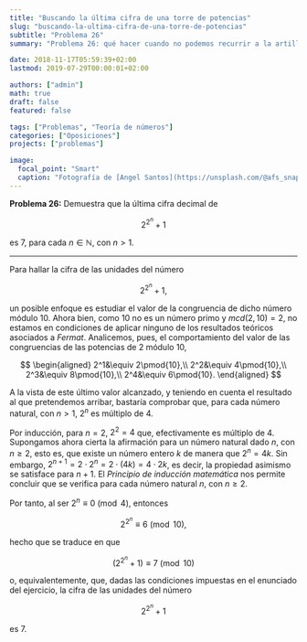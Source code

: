 ```yaml
---
title: "Buscando la última cifra de una torre de potencias"
slug: "buscando-la-ultima-cifra-de-una-torre-de-potencias"
subtitle: "Problema 26"
summary: "Problema 26: qué hacer cuando no podemos recurrir a la artillería que proporciona Fermat."

date: 2018-11-17T05:59:39+02:00
lastmod: 2019-07-29T00:00:01+02:00

authors: ["admin"]
math: true
draft: false
featured: false

tags: ["Problemas", "Teoría de números"]
categories: ["Oposiciones"]
projects: ["problemas"]

image:
  focal_point: "Smart"
  caption: "Fotografía de [Angel Santos](https://unsplash.com/@afs_snapshots), disponible en [Unsplash](https://unsplash.com/photos/LcCpvQhjJSM)."
---
```


**Problema 26:** Demuestra que la última cifra decimal de 

$$
2^{2^n} + 1
$$ 

es $7$, para cada $n\in\mathbb{N}$, con $n>1$.

***

Para hallar la cifra de las unidades del número 

$$
2^{2^n} + 1,
$$ 

un posible enfoque es estudiar el valor de la congruencia de dicho número módulo $10$. Ahora bien, como $10$ no es un número primo y $mcd(2, 10)=2$, no estamos en condiciones de aplicar ninguno de los resultados teóricos asociados a *Fermat*. Analicemos, pues, el comportamiento del valor de las congruencias de las potencias de $2$ módulo $10$,

$$
\begin{aligned}
2^1&\equiv 2\pmod{10},\\
2^2&\equiv 4\pmod{10},\\
2^3&\equiv 8\pmod{10},\\
2^4&\equiv 6\pmod{10}.
\end{aligned}
$$

A la vista de este último valor alcanzado, y teniendo en cuenta el resultado al que pretendemos arribar, bastaría comprobar que, para cada número natural, con $n>1$, $2^n$ es múltiplo de $4$. 

Por inducción, para $n=2$, $2^2=4$ que, efectivamente es múltiplo de $4$. Supongamos ahora cierta la afirmación para un número natural dado $n$, con $n\geq 2$, esto es, que existe un número entero $k$ de manera que $2^n=4k$. Sin embargo, $2^{n+1} = 2\cdot 2^n = 2\cdot(4k) = 4\cdot 2k$, es decir, la propiedad asimismo se satisface para $n+1$. El *Principio de inducción matemática* nos permite concluir que se verifica para cada número natural $n$, con $n\geq 2$.

Por tanto, al ser $2^n\equiv 0\pmod{4}$, entonces 

$$
2^{2^n}\equiv 6\pmod{10},
$$ 

hecho que se traduce en que 

$$
( 2^{2^n} + 1 )\equiv 7\pmod{10}
$$ 

o, equivalentemente, que, dadas las condiciones impuestas en el enunciado del ejercicio, la cifra de las unidades del número 

$$
2^{2^n} + 1
$$ 

es $7$.
